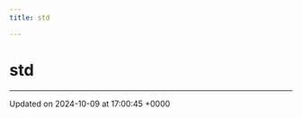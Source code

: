 ```yaml
---
title: std

---
```


# std








-------------------------------

Updated on 2024-10-09 at 17:00:45 +0000